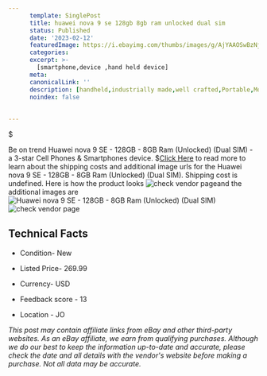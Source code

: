 ```yaml
---
      template: SinglePost
      title: huawei nova 9 se 128gb 8gb ram unlocked dual sim 
      status: Published
      date: '2023-02-12'
      featuredImage: https://i.ebayimg.com/thumbs/images/g/AjYAAOSwBzNj25OJ/s-l225.jpg
      categories: 
      excerpt: >-
        [smartphone,device ,hand held device]
      meta:
      canonicalLink: ''
      description: [handheld,industrially made,well crafted,Portable,Mobile,Compact,Convenient,Lightweight,Maneuverable,Man-portable,Miniature,Carriable,Hand-held,Light,Holdable,Transportable,Mobile device,Pocket-sized,On-the-go,Wireless,Cordless,Compact size,Convenient size, smartphone,device ,hand held device]
      noindex: false
      
        
---
```

$

Be on trend Huawei nova 9 SE - 128GB - 8GB Ram (Unlocked) (Dual SIM) - a 3-star Cell Phones & Smartphones device.
$[Click Here](https://www.ebay.com/itm/225393086296?hash=item347a798f58%3Ag%3AAjYAAOSwBzNj25OJ&mkevt=1&mkcid=1&mkrid=711-53200-19255-0&campid=%253CePNCampaignId%253E&customid=%253CreferenceId%253E&toolid=10049) to read more to learn about the shipping costs and additional image urls for the Huawei nova 9 SE - 128GB - 8GB Ram (Unlocked) (Dual SIM). Shipping cost is undefined. Here is how the product looks ![check vendor page](https://i.ebayimg.com/thumbs/images/g/AjYAAOSwBzNj25OJ/s-l225.jpg)and the additional images are![Huawei nova 9 SE - 128GB - 8GB Ram (Unlocked) (Dual SIM)](https://i.ebayimg.com/images/g/AjYAAOSwBzNj25OJ/s-l500.jpg)![check vendor page](https://origin-galleryplus.ebayimg.com/ws/web/225393086296_2_0_1/225x225.jpg,https://origin-galleryplus.ebayimg.com/ws/web/225393086296_3_0_1/225x225.jpg,https://origin-galleryplus.ebayimg.com/ws/web/225393086296_4_0_1/225x225.jpg,https://origin-galleryplus.ebayimg.com/ws/web/225393086296_5_0_1/225x225.jpg)



 ## Technical Facts 



     
      

 - Condition- New 


      

 - Listed Price- 269.99 


      

 - Currency- USD 


      

 - Feedback score - 13 


      

 - Location - JO 


      
      

 *_This post may contain affiliate links from eBay and other third-party websites. As an eBay affiliate, we earn from qualifying purchases. Although we do our best to keep the information up-to-date and accurate, please check the date and all details with the vendor's website before making a purchase. Not all data may be accurate._*






